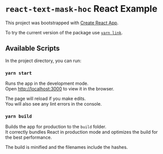 # `react-text-mask-hoc` React Example

This project was bootstrapped with [Create React App](https://github.com/facebookincubator/create-react-app).

To try the current version of the package use [`yarn link`](https://yarnpkg.com/en/docs/cli/link).

## Available Scripts

In the project directory, you can run:

### `yarn start`

Runs the app in the development mode.<br> Open [http://localhost:3000](http://localhost:3000) to view it in the browser.

The page will reload if you make edits.<br> You will also see any lint errors in the console.

### `yarn build`

Builds the app for production to the `build` folder.<br> It correctly bundles React in production mode and optimizes the
build for the best performance.

The build is minified and the filenames include the hashes.
